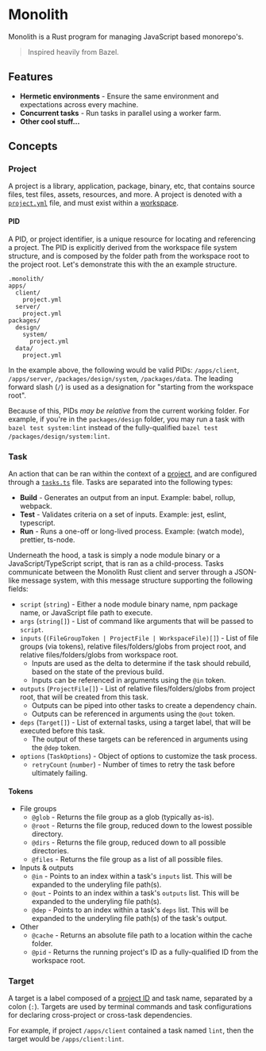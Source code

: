 # Monolith

Monolith is a Rust program for managing JavaScript based monorepo's.

> Inspired heavily from Bazel.

## Features

- **Hermetic environments** - Ensure the same environment and expectations across every machine.
- **Concurrent tasks** - Run tasks in parallel using a worker farm.
- **Other cool stuff...**

## Concepts

### Project

A project is a library, application, package, binary, etc, that contains source files, test files,
assets, resources, and more. A project is denoted with a [`project.yml`](#projectyml) file, and must
exist within a [workspace](#workspace).

#### PID

A PID, or project identifier, is a unique resource for locating and referencing a project. The PID
is explicitly derived from the workspace file system structure, and is composed by the folder path
from the workspace root to the project root. Let's demonstrate this with the an example structure.

```
.monolith/
apps/
  client/
    project.yml
  server/
    project.yml
packages/
  design/
    system/
      project.yml
  data/
    project.yml
```

In the example above, the following would be valid PIDs: `/apps/client`, `/apps/server`,
`/packages/design/system`, `/packages/data`. The leading forward slash (`/`) is used as a
designation for "starting from the workspace root".

Because of this, PIDs _may be relative_ from the current working folder. For example, if you're in
the `packages/design` folder, you may run a task with `bazel test system:lint` instead of the
fully-qualified `bazel test /packages/design/system:lint`.

### Task

An action that can be ran within the context of a [project](#project), and are configured through a
[`tasks.ts`](#tasksts) file. Tasks are separated into the following types:

- **Build** - Generates an output from an input. Example: babel, rollup, webpack.
- **Test** - Validates criteria on a set of inputs. Example: jest, eslint, typescript.
- **Run** - Runs a one-off or long-lived process. Example: (watch mode), prettier, ts-node.

Underneath the hood, a task is simply a node module binary or a JavaScript/TypeScript script, that
is ran as a child-process. Tasks communicate between the Monolith Rust client and server through a
JSON-like message system, with this message structure supporting the following fields:

- `script` (`string`) - Either a node module binary name, npm package name, or JavaScript file path
  to execute.
- `args` (`string[]`) - List of command like arguments that will be passed to `script`.
- `inputs` (`(FileGroupToken | ProjectFile | WorkspaceFile)[]`) - List of file groups (via tokens),
  relative files/folders/globs from project root, and relative files/folders/globs from workspace
  root.
  - Inputs are used as the delta to determine if the task should rebuild, based on the state of the
    previous build.
  - Inputs can be referenced in arguments using the `@in` token.
- `outputs` (`ProjectFile[]`) - List of relative files/folders/globs from project root, that will be
  created from this task.
  - Outputs can be piped into other tasks to create a dependency chain.
  - Outputs can be referenced in arguments using the `@out` token.
- `deps` (`Target[]`) - List of external tasks, using a target label, that will be executed before
  this task.
  - The output of these targets can be referenced in arguments using the `@dep` token.
- `options` (`TaskOptions`) - Object of options to customize the task process.
  - `retryCount` (`number`) - Number of times to retry the task before ultimately failing.

#### Tokens

- File groups
  - `@glob` - Returns the file group as a glob (typically as-is).
  - `@root` - Returns the file group, reduced down to the lowest possible directory.
  - `@dirs` - Returns the file group, reduced down to all possible directories.
  - `@files` - Returns the file group as a list of all possible files.
- Inputs & outputs
  - `@in` - Points to an index within a task's `inputs` list. This will be expanded to the
    underyling file path(s).
  - `@out` - Points to an index within a task's `outputs` list. This will be expanded to the
    underyling file path(s).
  - `@dep` - Points to an index within a task's `deps` list. This will be expanded to the underyling
    file path(s) of the task's output.
- Other
  - `@cache` - Returns an absolute file path to a location within the cache folder.
  - `@pid` - Returns the running project's ID as a fully-qualified ID from the workspace root.

### Target

A target is a label composed of a [project ID](#pid) and task name, separated by a colon (`:`).
Targets are used by terminal commands and task configurations for declaring cross-project or
cross-task dependencies.

For example, if project `/apps/client` contained a task named `lint`, then the target would be
`/apps/client:lint`.

